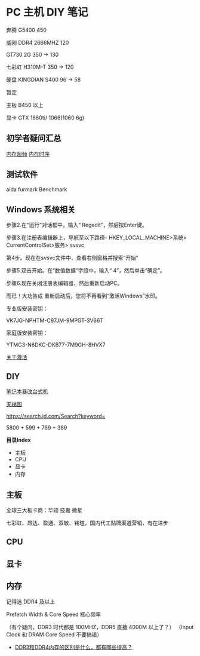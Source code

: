 # PC 主机 DIY 笔记


奔腾 G5400 450

威刚 DDR4 2666MHZ 120

GT730 2G  350 -> 130

七彩虹 H310M-T 350 -> 120

硬盘 KINGDIAN S400 96 -> 58


暂定


主板 B450 以上

显卡 GTX 1660ti/ 1066(1060 6g)



## 初学者疑问汇总

[内存超频](https://www.zhihu.com/question/430370842/answer/1584594474)
[内存时序](https://zhuanlan.zhihu.com/p/382912420)


## 测试软件

aida furmark Benchmark

## Windows 系统相关

步骤2.在“运行”对话框中，输入“ Regedit”，然后按Enter键。

步骤3.在注册表编辑器上，导航至以下路径- HKEY_LOCAL_MACHINE>系统> CurrentControlSet>服务> svsvc

第4步。现在在svsvc文件中，查看右侧窗格并搜索“开始”

步骤5.双击开始。在“数值数据”字段中，输入“ 4”，然后单击“确定”。

步骤6.现在关闭注册表编辑器，然后重新启动PC。

而已！大功告成 重新启动后，您将不再看到“激活Windows”水印。


专业版安装密钥：

VK7JG-NPHTM-C97JM-9MPGT-3V66T

家庭版安装密钥：

YTMG3-N6DKC-DKB77-7M9GH-8HVX7

[关于激活](https://www.win10com.com/wzjc/win11/25806.html)


## DIY

[笔记本暴改台式机](https://www.jianshu.com/p/89fcb0d18d3f)


[天梯图](https://www.mydrivers.com/zhuanti/tianti/gpu/index.html)


https://search.jd.com/Search?keyword=

5800 + 599 + 769 + 389

**目录Index**

* 主板
* CPU
* 显卡
* 内存


## 主板

全球三大板卡商：华硕 技嘉 微星

七彩虹、昂达、盈通、双敏、铭瑄，国内代工贴牌渠道营销，有在进步


## CPU




## 显卡


## 内存

记得选 DDR4 及以上

Prefetch Width & Core Speed 核心频率

（有个疑问，DDR3 时代都是 100MHZ，DDR5 直接 4000M 以上了？）
（Input Clock 和 DRAM Core Speed 不要搞错）

* [DDR3和DDR4内存的区别是什么，都有哪些提高？](https://www.zhihu.com/question/57270200)




